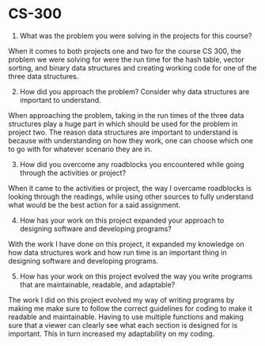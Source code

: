 # CS-300

1. What was the problem you were solving in the projects for this course?

When it comes to both projects one and two for the course CS 300, the problem we were solving for were the run time for the hash table, vector sorting, and binary data structures and creating working code for one of the three data structures.

2. How did you approach the problem? Consider why data structures are important to understand.

When approaching the problem, taking in the run times of the three data structures play a huge part in which should be used for the problem in project two. The reason data structures are important to understand is because with understanding on how they work, one can choose which one to go with for whatever scenario they are in.

3. How did you overcome any roadblocks you encountered while going through the activities or project?

When it came to the activities or project, the way I overcame roadblocks is looking through the readings, while using other sources to fully understand what would be the best action for a said assignment.

4. How has your work on this project expanded your approach to designing software and developing programs?

With the work I have done on this project, it expanded my knowledge on how data structures work and how run time is an important thing in designing software and developing programs.

5. How has your work on this project evolved the way you write programs that are maintainable, readable, and adaptable?

The work I did on this project evolved my way of writing programs by making me make sure to follow the correct guidelines for coding to make it readable and maintainable. Having to use multiple functions and making sure that a viewer can clearly see what each section is designed for is important. This in turn increased my adaptability on my coding.
